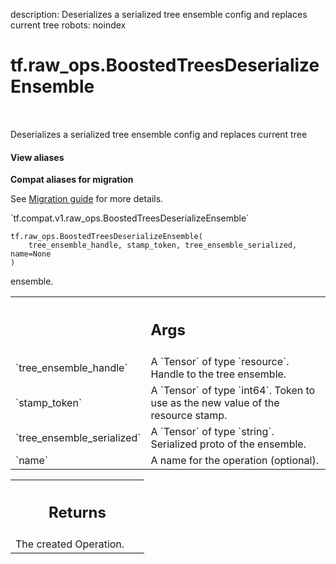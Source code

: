 description: Deserializes a serialized tree ensemble config and replaces current tree
robots: noindex

# tf.raw_ops.BoostedTreesDeserializeEnsemble

<!-- Insert buttons and diff -->

<table class="tfo-notebook-buttons tfo-api nocontent" align="left">

</table>



Deserializes a serialized tree ensemble config and replaces current tree


<section class="expandable">
  <h4 class="showalways">View aliases</h4>
  <p>
<b>Compat aliases for migration</b>
<p>See
<a href="https://www.tensorflow.org/guide/migrate">Migration guide</a> for
more details.</p>
<p>`tf.compat.v1.raw_ops.BoostedTreesDeserializeEnsemble`</p>
</p>
</section>

<pre class="devsite-click-to-copy prettyprint lang-py tfo-signature-link">
<code>tf.raw_ops.BoostedTreesDeserializeEnsemble(
    tree_ensemble_handle, stamp_token, tree_ensemble_serialized, name=None
)
</code></pre>



<!-- Placeholder for "Used in" -->


ensemble.

<!-- Tabular view -->
 <table class="responsive fixed orange">
<colgroup><col width="214px"><col></colgroup>
<tr><th colspan="2"><h2 class="add-link">Args</h2></th></tr>

<tr>
<td>
`tree_ensemble_handle`<a id="tree_ensemble_handle"></a>
</td>
<td>
A `Tensor` of type `resource`.
Handle to the tree ensemble.
</td>
</tr><tr>
<td>
`stamp_token`<a id="stamp_token"></a>
</td>
<td>
A `Tensor` of type `int64`.
Token to use as the new value of the resource stamp.
</td>
</tr><tr>
<td>
`tree_ensemble_serialized`<a id="tree_ensemble_serialized"></a>
</td>
<td>
A `Tensor` of type `string`.
Serialized proto of the ensemble.
</td>
</tr><tr>
<td>
`name`<a id="name"></a>
</td>
<td>
A name for the operation (optional).
</td>
</tr>
</table>



<!-- Tabular view -->
 <table class="responsive fixed orange">
<colgroup><col width="214px"><col></colgroup>
<tr><th colspan="2"><h2 class="add-link">Returns</h2></th></tr>
<tr class="alt">
<td colspan="2">
The created Operation.
</td>
</tr>

</table>

